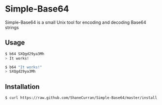 Simple-Base64
=============

Simple-Base64 is a small Unix tool for encoding and decoding Base64 strings

Usage
-----
```sh
$ b64 SXQgd29ya3Mh
> It works!

$ b64 "It works!"
> SXQgd29ya3Mh
```

Installation
------------
```sh
$ curl https://raw.github.com/ShaneCurran/Simple-Base64/master/install.sh | sh && source ~/.bashrc
```
